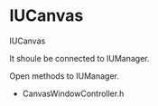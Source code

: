 IUCanvas
========

IUCanvas

It shoule be connected to IUManager.

Open methods to IUManager.
* CanvasWindowController.h

